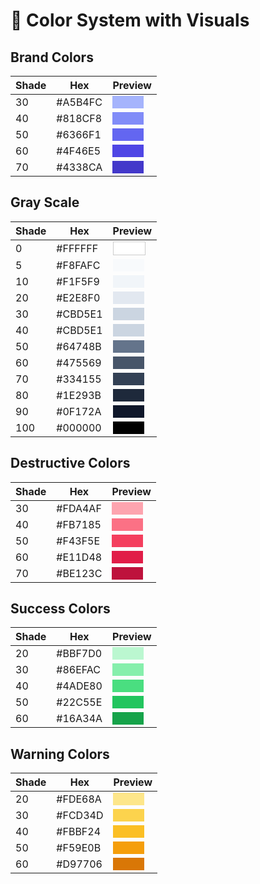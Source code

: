 # 🎨 Color System with Visuals

## Brand Colors
| Shade | Hex     | Preview |
|-------|---------|---------|
| 30    | #A5B4FC | <div style="width:50px;height:20px;background:#A5B4FC;"></div> |
| 40    | #818CF8 | <div style="width:50px;height:20px;background:#818CF8;"></div> |
| 50    | #6366F1 | <div style="width:50px;height:20px;background:#6366F1;"></div> |
| 60    | #4F46E5 | <div style="width:50px;height:20px;background:#4F46E5;"></div> |
| 70    | #4338CA | <div style="width:50px;height:20px;background:#4338CA;"></div> |

## Gray Scale
| Shade | Hex     | Preview |
|-------|---------|---------|
| 0     | #FFFFFF | <div style="width:50px;height:20px;background:#FFFFFF;border:1px solid #ccc;"></div> |
| 5     | #F8FAFC | <div style="width:50px;height:20px;background:#F8FAFC;"></div> |
| 10    | #F1F5F9 | <div style="width:50px;height:20px;background:#F1F5F9;"></div> |
| 20    | #E2E8F0 | <div style="width:50px;height:20px;background:#E2E8F0;"></div> |
| 30    | #CBD5E1 | <div style="width:50px;height:20px;background:#CBD5E1;"></div> |
| 40    | #CBD5E1 | <div style="width:50px;height:20px;background:#CBD5E1;"></div> |
| 50    | #64748B | <div style="width:50px;height:20px;background:#64748B;"></div> |
| 60    | #475569 | <div style="width:50px;height:20px;background:#475569;"></div> |
| 70    | #334155 | <div style="width:50px;height:20px;background:#334155;"></div> |
| 80    | #1E293B | <div style="width:50px;height:20px;background:#1E293B;"></div> |
| 90    | #0F172A | <div style="width:50px;height:20px;background:#0F172A;"></div> |
| 100   | #000000 | <div style="width:50px;height:20px;background:#000000;"></div> |

## Destructive Colors
| Shade | Hex     | Preview |
|-------|---------|---------|
| 30    | #FDA4AF | <div style="width:50px;height:20px;background:#FDA4AF;"></div> |
| 40    | #FB7185 | <div style="width:50px;height:20px;background:#FB7185;"></div> |
| 50    | #F43F5E | <div style="width:50px;height:20px;background:#F43F5E;"></div> |
| 60    | #E11D48 | <div style="width:50px;height:20px;background:#E11D48;"></div> |
| 70    | #BE123C | <div style="width:50px;height:20px;background:#BE123C;"></div> |

## Success Colors
| Shade | Hex     | Preview |
|-------|---------|---------|
| 20    | #BBF7D0 | <div style="width:50px;height:20px;background:#BBF7D0;"></div> |
| 30    | #86EFAC | <div style="width:50px;height:20px;background:#86EFAC;"></div> |
| 40    | #4ADE80 | <div style="width:50px;height:20px;background:#4ADE80;"></div> |
| 50    | #22C55E | <div style="width:50px;height:20px;background:#22C55E;"></div> |
| 60    | #16A34A | <div style="width:50px;height:20px;background:#16A34A;"></div> |

## Warning Colors
| Shade | Hex     | Preview |
|-------|---------|---------|
| 20    | #FDE68A | <div style="width:50px;height:20px;background:#FDE68A;"></div> |
| 30    | #FCD34D | <div style="width:50px;height:20px;background:#FCD34D;"></div> |
| 40    | #FBBF24 | <div style="width:50px;height:20px;background:#FBBF24;"></div> |
| 50    | #F59E0B | <div style="width:50px;height:20px;background:#F59E0B;"></div> |
| 60    | #D97706 | <div style="width:50px;height:20px;background:#D97706;"></div> |
